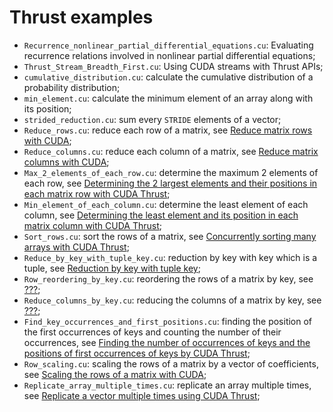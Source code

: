# Thrust examples

- ```Recurrence_nonlinear_partial_differential_equations.cu```: Evaluating recurrence relations involved in nonlinear partial differential equations;
- ```Thrust_Stream_Breadth_First.cu```: Using CUDA streams with Thrust APIs;
- ```cumulative_distribution.cu```: calculate the cumulative distribution of a probability distribution;
- ```min_element.cu```: calculate the minimum element of an array along with its position;
- ```strided_reduction.cu```: sum every ```STRIDE``` elements of a vector;
- ```Reduce_rows.cu```: reduce each row of a matrix, see [Reduce matrix rows with CUDA](http://www.orangeowlsolutions.com/archives/1239);
- ```Reduce_columns.cu```: reduce each column of a matrix, see [Reduce matrix columns with CUDA](http://www.orangeowlsolutions.com/archives/1248);
- ```Max_2_elements_of_each_row.cu```: determine the maximum 2 elements of each row, see [Determining the 2 largest elements and their positions in each matrix row with CUDA Thrust](http://www.orangeowlsolutions.com/archives/1274);
- ```Min_element_of_each_column.cu```: determine the least element of each column, see [Determining the least element and its position in each matrix column with CUDA Thrust](http://www.orangeowlsolutions.com/archives/1294);
- ```Sort_rows.cu```: sort the rows of a matrix, see [Concurrently sorting many arrays with CUDA Thrust](http://www.orangeowlsolutions.com/archives/1297);
- ```Reduce_by_key_with_tuple_key.cu```: reduction by key with key which is a tuple, see [Reduction by key with tuple key](http://www.orangeowlsolutions.com/archives/1302);
- ```Row_reordering_by_key.cu```: reordering the rows of a matrix by key, see [???](???);
- ```Reduce_columns_by_key.cu```: reducing the columns of a matrix by key, see [???](???);
- ```Find_key_occurrences_and_first_positions.cu```: finding the position of the first occurrences of keys and counting the number of their occurrences, see [Finding the number of occurrences of keys and the positions of first occurrences of keys by CUDA Thrust](http://stackoverflow.com/questions/8792926/finding-key-frequency-and-distinct-key-positions-in-a-sorted-key-vector-with-thr);
- ```Row_scaling.cu```: scaling the rows of a matrix by a vector of coefficients, see [Scaling the rows of a matrix with CUDA](http://stackoverflow.com/questions/9290935/how-to-scale-rows-in-a-matrix/30311976#30311976);
- ```Replicate_array_multiple_times.cu```: replicate an array multiple times, see [Replicate a vector multiple times using CUDA Thrust](http://stackoverflow.com/questions/16900837/cuda-thrust-library-repeat-vector-multiple-times/30498136#30498136);

